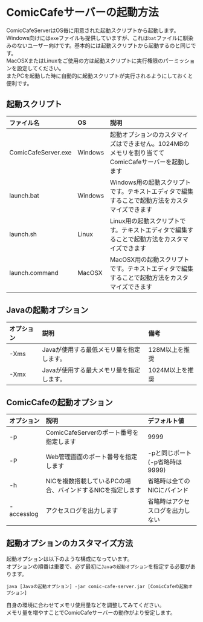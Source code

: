 # ComicCafeサーバーの起動方法
ComicCafeServerはOS毎に用意された起動スクリプトから起動します。  
Windows向けには`exe`ファイルも提供していますが、これは`bat`ファイルに馴染みのないユーザー向けです。基本的には起動スクリプトから起動するのと同じです。  
MacOSXまたはLinuxをご使用の方は起動スクリプトに実行権限のパーミッションを設定してください。  
またPCを起動した時に自動的に起動スクリプトが実行されるようにしておくと便利です。

## 起動スクリプト
|ファイル名|OS|説明|
|:-----------|:------------|:------------|
|ComicCafeServer.exe|Windows|起動オプションのカスタマイズはできません。1024MBのメモリを割り当ててComicCafeサーバーを起動します|
|launch.bat|Windows|Windows用の起動スクリプトです。テキストエディタで編集することで起動方法をカスタマイズできます|
|launch.sh|Linux|Linux用の起動スクリプトです。テキストエディタで編集することで起動方法をカスタマイズできます|
|launch.command|MacOSX|MacOSX用の起動スクリプトです。テキストエディタで編集することで起動方法をカスタマイズできます|

## Javaの起動オプション
|オプション|説明|備考|
|:-----------|:------------|:------------|
|-Xms|Javaが使用する最低メモリ量を指定します。|128M以上を推奨|
|-Xmx|Javaが使用する最大メモリ量を指定します。|1024M以上を推奨|


## ComicCafeの起動オプション

|オプション|説明|デフォルト値|
|:-----------|:------------|:------------|
|-p|ComicCafeServerのポート番号を指定します|9999|
|-P|Web管理画面のポート番号を指定します|-pと同じポート (-p省略時は9999)|
|-h|NICを複数搭載しているPCの場合、バインドするNICを指定します|省略時は全てのNICにバインド|
|-accesslog|アクセスログを出力します|省略時はアクセスログを出力しない|

## 起動オプションのカスタマイズ方法
起動オプションは以下のような構成になっています。  
オプションの順番は重要で、必ず最初に`Javaの起動オプション`を指定する必要があります。

```
java [Javaの起動オプション] -jar comic-cafe-server.jar [ComicCafeの起動オプション]
```

自身の環境に合わせてメモリ使用量などを調整してみてください。  
メモリ量を増やすことでComicCafeサーバーの動作がより安定します。